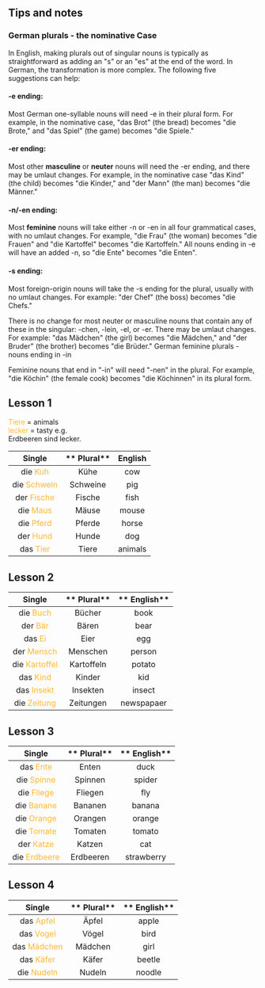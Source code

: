 <font color = #ffb732>  </font>
## Tips and notes

### German plurals - the nominative Case

In English, making plurals out of singular nouns is typically as straightforward as adding an "s" or an "es" at the end of the word. In German, the transformation is more complex. The following five suggestions can help:

#### -e ending: 
Most German one-syllable nouns will need -e in their plural form. For example, in the nominative case, "das Brot" (the bread) becomes "die Brote," and "das Spiel" (the game) becomes "die Spiele."

#### -er ending: 
Most other **masculine** or **neuter** nouns will need the -er ending, and there may be umlaut changes. For example, in the nominative case "das Kind" (the child) becomes "die Kinder," and "der Mann" (the man) becomes "die Männer."

#### -n/-en ending: 
Most **feminine** nouns will take either -n or -en in all four grammatical cases, with no umlaut changes. For example, "die Frau" (the woman) becomes "die Frauen" and "die Kartoffel" becomes "die Kartoffeln." All nouns ending in -e will have an added -n, so "die Ente" becomes "die Enten".

#### -s ending: 
Most foreign-origin nouns will take the -s ending for the plural, usually with no umlaut changes. For example: "der Chef" (the boss) becomes "die Chefs."

There is no change for most neuter or masculine nouns that contain any of these in the singular: -chen, -lein, -el, or -er. There may be umlaut changes. For example: "das Mädchen" (the girl) becomes "die Mädchen," and "der Bruder" (the brother) becomes "die Brüder."
German feminine plurals - nouns ending in -in

Feminine nouns that end in "-in" will need "-nen" in the plural. For example, "die Köchin" (the female cook) becomes "die Köchinnen" in its plural form.

## Lesson 1
<font color = #ffb732> Tiere </font> = animals  
<font color = #ffb732> lecker </font> = tasty
e.g.  
Erdbeeren sind lecker.

**Single**|** Plural**|**English**
:-----:|:-----:|:-----:
die <font color = #ffb732> Kuh </font>     | Kühe     | cow
die <font color = #ffb732> Schwein </font> | Schweine | pig
der <font color = #ffb732> Fische </font>  | Fische   | fish
die <font color = #ffb732> Maus </font>    | Mäuse    | mouse
die <font color = #ffb732> Pferd </font>   | Pferde   | horse  
der <font color = #ffb732> Hund </font>    | Hunde    | dog  
das <font color = #ffb732> Tier </font>    | Tiere    | animals

## Lesson 2
**Single**|** Plural**|** English**
:-----:|:-----:|:-----:
die <font color = #ffb732> Buch </font>      | Bücher     | book
der <font color = #ffb732> Bär </font>       | Bären      | bear
das <font color = #ffb732> Ei </font>        | Eier       | egg
der <font color = #ffb732> Mensch </font>    | Menschen   | person
die <font color = #ffb732> Kartoffel </font> | Kartoffeln | potato
das <font color = #ffb732> Kind </font>      | Kinder     | kid
das <font color = #ffb732> Insekt </font>    | Insekten   | insect
die <font color = #ffb732> Zeitung </font>   | Zeitungen  | newspapaer 


## Lesson 3
**Single**|** Plural**|** English**
:-----:|:-----:|:-----:
das <font color = #ffb732> Ente </font>     | Enten     | duck
die <font color = #ffb732> Spinne </font>   | Spinnen   | spider
die <font color = #ffb732> Fliege </font>   | Fliegen   | fly
die <font color = #ffb732> Banane </font>   | Bananen   | banana
die <font color = #ffb732> Orange </font>   | Orangen   | orange
die <font color = #ffb732> Tomate </font>   | Tomaten   | tomato
der <font color = #ffb732> Katze </font>    | Katzen    | cat
die <font color = #ffb732> Erdbeere </font> | Erdbeeren | strawberry 



## Lesson 4
**Single**|** Plural**|** English**
:-----:|:-----:|:-----:
das <font color = #ffb732> Apfel </font>    | Äpfel   | apple
das <font color = #ffb732> Vogel </font>    | Vögel   | bird
das <font color = #ffb732> Mädchen </font>  | Mädchen | girl
das <font color = #ffb732> Käfer </font>    | Käfer   | beetle
die <font color = #ffb732> Nudeln </font>   | Nudeln  | noodle


















































